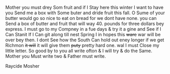 Mother you must drey Som fruit and if I Stay here this winter I want to have you Send me a box with Some buter and dride fruit this fall. O Sume of your butter would go so nice to eat on bread for we dont have none. you can Send a box of butter and fruit that will way 40. pounds for three dollars bey express. I must go to my Compney in a fue days & try it a gine and See if I Can Stanit If I Can git along till nest Spring I in hopes this ~~ware~~ war will be over bey then. I dont See how the South Can hold out eney longer if we get Richmon ~~it will~~ it will give them ~~puty~~ pretty hard one. wal I must Close my little letter. So good by to you all write ofton & I will try & do the Same. Mother you Must write two & Father must write. 	

Raycide Mosher